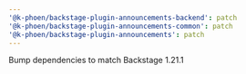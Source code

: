 ```yaml
---
'@k-phoen/backstage-plugin-announcements-backend': patch
'@k-phoen/backstage-plugin-announcements-common': patch
'@k-phoen/backstage-plugin-announcements': patch
---
```


Bump dependencies to match Backstage 1.21.1
